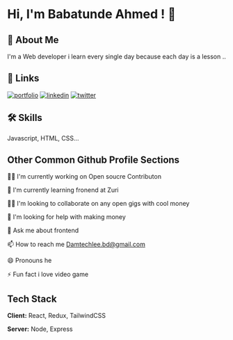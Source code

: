 
# Hi, I'm Babatunde Ahmed ! 👋




## 🚀 About Me
I'm a Web developer i learn every single day because each day is a lesson ..


## 🔗 Links
[![portfolio](https://img.shields.io/badge/my_portfolio-000?style=for-the-badge&logo=ko-fi&logoColor=white)](https://https://github.com/smarto100/)
[![linkedin](https://img.shields.io/badge/linkedin-0A66C2?style=for-the-badge&logo=linkedin&logoColor=white)](https://www.linkedin.com/in/babatunde-damilola-01b2481bb/)
[![twitter](https://img.shields.io/badge/twitter-1DA1F2?style=for-the-badge&logo=twitter&logoColor=white)](https://twitter.com/smarto_lee/)


## 🛠 Skills
Javascript, HTML, CSS...


## Other Common Github Profile Sections

👩‍💻 I'm currently working on Open soucre Contributon

🧠 I'm currently learning  fronend at Zuri

👯‍♀️ I'm looking to collaborate on any open gigs with cool money

🤔 I'm looking for help with making money

💬 Ask me about frontend

📫 How to reach me Damtechlee.bd@gmail.com

😄 Pronouns he

⚡️ Fun fact i love video game 


## Tech Stack

**Client:** React, Redux, TailwindCSS

**Server:** Node, Express

